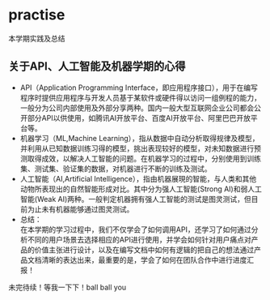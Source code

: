 # practise
本学期实践及总结
## 关于API、人工智能及机器学期的心得
* API（Application Programming Interface，即应用程序接口），用于在编写程序时提供应用程序与开发人员基于某软件或硬件得以访问一组例程的能力，一般分为公司内部使用及外部分享两种。国内一般大型互联网企业公司都会公开部分API以供使用，如腾讯AI开放平台、百度AI开放平台、阿里巴巴开放平台等。
* 机器学习（ML,Machine Learning），指从数据中自动分析取得规律及模型，并利用从已知数据训练习得的模型，挑出表现较好的模型，对未知数据进行预测取得成效，以解决人工智能的问题。在机器学习的过程中，分别使用到训练集、测试集、验证集的数据，对机器进行不断的训练及测试。
* 人工智能（AI,Artificial Intelligence），指由机器展現的智能，与人类和其他动物所表现出的自然智能形成对比。其中分为强人工智能(Strong AI)和弱人工智能(Weak AI)两种。一般判定机器拥有强人工智能的测试是图灵测试，但目前为止未有机器能够通过图灵测试。
* 总结：  
在本学期的学习过程中，我们不仅学会了如何调用API，还学习了如何通过分析不同的用户场景去选择相应的API进行使用，并学会如何针对用户痛点对产品的价值主张进行设计，以及在编写文档中如何有逻辑的把自己的想法通过产品文档清晰的表达出来，最重要的是，学会了如何在团队合作中进行进度汇报！

未完待续！等我一下下！ball ball you
